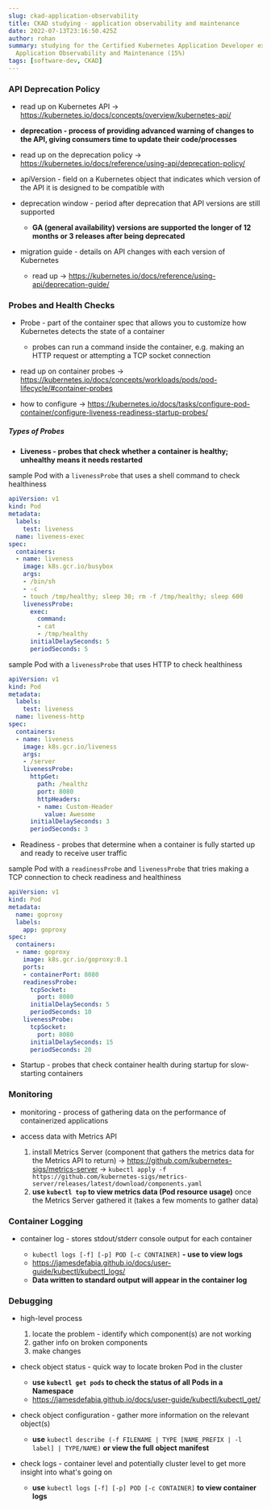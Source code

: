 ```yaml
---
slug: ckad-application-observability
title: CKAD studying - application observability and maintenance
date: 2022-07-13T23:16:50.425Z
author: rohan
summary: studying for the Certified Kubernetes Application Developer exam -
  Application Observability and Maintenance (15%)
tags: [software-dev, CKAD]
---
```

### API Deprecation Policy

* read up on Kubernetes API -> <https://kubernetes.io/docs/concepts/overview/kubernetes-api/>
* **deprecation - process of providing  advanced warning of changes to the API, giving consumers time to update their code/processes** 
* read up on the deprecation policy -> <https://kubernetes.io/docs/reference/using-api/deprecation-policy/>
* apiVersion - field on a Kubernetes object that indicates which version of the API it is designed to be compatible with
* deprecation window - period after deprecation that API versions are still supported

  * **GA (general availability) versions are supported the longer of 12 months or 3 releases after being deprecated**
* migration guide - details on API changes with each version of Kubernetes

  * read up -> <https://kubernetes.io/docs/reference/using-api/deprecation-guide/>

### Probes and Health Checks

* Probe - part of the container spec that allows you to customize how Kubernetes detects the state of a container 

  * probes can run a command inside the container, e.g. making an HTTP request or attempting a TCP socket connection
* read up on container probes -> <https://kubernetes.io/docs/concepts/workloads/pods/pod-lifecycle/#container-probes>
* how to configure -> <https://kubernetes.io/docs/tasks/configure-pod-container/configure-liveness-readiness-startup-probes/>

##### Types of Probes

* **Liveness - probes that check whether a container is healthy; unhealthy means it needs restarted**

sample Pod with a `livenessProbe` that  uses a shell command to check healthiness

```yaml
apiVersion: v1
kind: Pod
metadata:
  labels:
    test: liveness
  name: liveness-exec
spec:
  containers:
  - name: liveness
    image: k8s.gcr.io/busybox
    args:
    - /bin/sh
    - -c
    - touch /tmp/healthy; sleep 30; rm -f /tmp/healthy; sleep 600
    livenessProbe:
      exec:
        command:
        - cat
        - /tmp/healthy
      initialDelaySeconds: 5
      periodSeconds: 5
```

sample Pod with a `livenessProbe` that uses HTTP to check healthiness

```yaml
apiVersion: v1
kind: Pod
metadata:
  labels:
    test: liveness
  name: liveness-http
spec:
  containers:
  - name: liveness
    image: k8s.gcr.io/liveness
    args:
    - /server
    livenessProbe:
      httpGet:
        path: /healthz
        port: 8080
        httpHeaders:
        - name: Custom-Header
          value: Awesome
      initialDelaySeconds: 3
      periodSeconds: 3
```

* Readiness - probes that determine when a container is fully started up and ready to receive user traffic

sample Pod with a `readinessProbe` and `livenessProbe` that tries making a TCP connection to check readiness and healthiness

```yaml
apiVersion: v1
kind: Pod
metadata:
  name: goproxy
  labels:
    app: goproxy
spec:
  containers:
  - name: goproxy
    image: k8s.gcr.io/goproxy:0.1
    ports:
    - containerPort: 8080
    readinessProbe:
      tcpSocket:
        port: 8080
      initialDelaySeconds: 5
      periodSeconds: 10
    livenessProbe:
      tcpSocket:
        port: 8080
      initialDelaySeconds: 15
      periodSeconds: 20
```

* Startup - probes that check container health during startup for slow-starting containers

### Monitoring

* monitoring - process of gathering data on the performance of containerized applications
* access data with Metrics API

  1. install Metrics Server (component that gathers the metrics data for the Metrics API to return) -> <https://github.com/kubernetes-sigs/metrics-server> -> `kubectl apply -f https://github.com/kubernetes-sigs/metrics-server/releases/latest/download/components.yaml`
  2. **use `kubectl top` to view metrics data (Pod resource usage)** once the Metrics Server gathered it (takes a few moments to gather data)

### Container Logging

* container log - stores stdout/stderr console output for each container

  * `kubectl logs [-f] [-p] POD [-c CONTAINER]` **\- use to view logs**
  * <https://jamesdefabia.github.io/docs/user-guide/kubectl/kubectl_logs/>
  * **Data written to standard output will appear in the container log**

### Debugging

* high-level process

  1. locate the problem - identify which component(s) are not working
  2. gather info  on broken components
  3. make changes 
* check object status - quick way to locate broken Pod in the cluster

  * **use `kubectl get pods` to check the status of all Pods in a Namespace**
  * <https://jamesdefabia.github.io/docs/user-guide/kubectl/kubectl_get/>
* check object configuration - gather more information on the relevant object(s)

  * **use** `kubectl describe (-f FILENAME | TYPE [NAME_PREFIX | -l label] | TYPE/NAME)` **or view the full object manifest**
* check logs - container level and potentially cluster level to get more insight into what's going on

  * **use** `kubectl logs [-f] [-p] POD [-c CONTAINER]` **to view container logs**